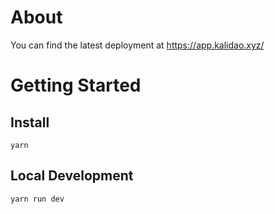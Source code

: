 # About

You can find the latest deployment at https://app.kalidao.xyz/

# Getting Started

## Install

`yarn`

## Local Development

`yarn run dev`
